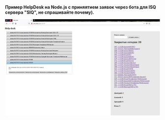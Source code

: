 <b>Пример HelpDesk на Node.js с приняятием заявок через бота для ISQ сервера "SIQ", не спрашивайте почему).</b>


![screenshot](https://github.com/Mak2k2/Portfolio/blob/master/HelpDesk/!Screenshots/%D0%A1%D0%BD%D0%B8%D0%BC%D0%BE%D0%BA1.JPG)
